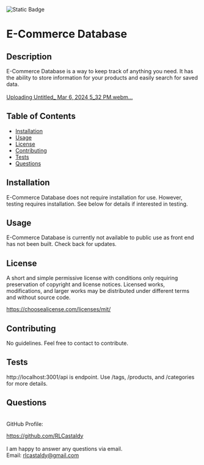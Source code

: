 
![Static Badge](https://img.shields.io/badge/License-MIT%203.0-black)

# E-Commerce Database

## Description

E-Commerce Database is a way to keep track of anything you need. It has the ability to store information for your products and easily search for saved data.<br>
<br>
[Uploading Untitled_ Mar 6, 2024 5_32 PM.webm…]()

## Table of Contents

- [Installation](#installation)
- [Usage](#usage)
- [License](#license)
- [Contributing](#contributing)
- [Tests](#tests)
- [Questions](#questions)

## Installation

E-Commerce Database does not require installation for use. However, testing requires installation. See below for details if interested in testing.

## Usage

E-Commerce Database is currently not available to public use as front end has not been built. Check back for updates.

## License
  
A short and simple permissive license with conditions only requiring preservation of copyright and license notices. Licensed works, modifications, and larger works may be distributed under different terms and without source code.

https://choosealicense.com/licenses/mit/

## Contributing

No guidelines. Feel free to contact to contribute.

## Tests

http://localhost:3001/api is endpoint. Use /tags, /products, and /categories for more details.

## Questions

<br>
GitHub Profile:

https://github.com/RLCastaldy
<br>
<br>
I am happy to answer any questions via email.<br>
Email: rlcastaldy@gmail.com
